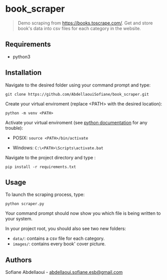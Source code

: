 # book_scraper
> Demo scraping from https://books.toscrape.com/. Get and store book's data into csv files for each category in the website.

## Requirements

* python3

## Installation

Navigate to the desired folder using your command prompt and type:

`git clone https://github.com/AbdellaouiSofiane/book_scraper.git`

Create your virtual enviroment (replace \<PATH\> with the desired location):

`python -m venv <PATH>`

Activate your virtual enviroment (see [python documentation](https://docs.python.org/fr/3/library/venv.html#creating-virtual-environments) for any trouble):

* POSIX: `source <PATH>/bin/activate`

* Windows: `C:\<PATH>\Scripts\activate.bat`

Navigate to the project directory and type :

`pip install -r requirements.txt`

## Usage

To launch the scraping process, type:

`python scraper.py`

Your command prompt should now show you which file is being written to your system.

In your project root, you should also see two new folders:
* `data/`: contains a csv file for each category.
* `images/`: contains every book' cover picture.

## Authors

Sofiane Abdellaoui - abdellaoui.sofiane.esb@gmail.com